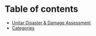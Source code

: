 # Table of contents

* [Unitar Disaster & Damage Assessment](README.md)
* [Categories](categories.md)

